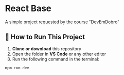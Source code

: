 # React Base

A simple project requested by the course "DevEmDobro"

## 🚀 How to Run This Project

1. **Clone or download** this repository  
2. Open the folder in **VS Code** or any other editor
3. Run the following command in the terminal:

```bash
npm run dev
